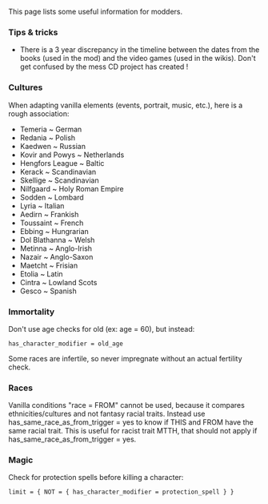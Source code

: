 This page lists some useful information for modders.

### Tips & tricks

- There is a 3 year discrepancy in the timeline between the dates from the books (used in the mod) and the video games (used in the wikis). Don't get confused by the mess CD project has created !

### Cultures

When adapting vanilla elements (events, portrait, music, etc.), here is a rough association:
- Temeria ~ German
- Redania ~ Polish
- Kaedwen ~ Russian
- Kovir and Powys ~ Netherlands
- Hengfors League ~ Baltic
- Kerack ~ Scandinavian
- Skellige ~ Scandinavian
- Nilfgaard ~ Holy Roman Empire
- Sodden ~ Lombard
- Lyria ~ Italian
- Aedirn ~ Frankish
- Toussaint ~ French
- Ebbing ~ Hungrarian
- Dol Blathanna ~ Welsh
- Metinna ~ Anglo-Irish
- Nazair ~ Anglo-Saxon
- Maetcht ~ Frisian
- Etolia ~ Latin
- Cintra ~ Lowland Scots
- Gesco ~ Spanish

### Immortality

Don't use age checks for old (ex: age = 60), but instead:

````
has_character_modifier = old_age
````

Some races are infertile, so never impregnate without an actual fertility check.

### Races

Vanilla conditions "race = FROM" cannot be used, because it compares ethnicities/cultures and not fantasy racial traits.
Instead use has_same_race_as_from_trigger = yes to know if THIS and FROM have the same racial trait.
This is useful for racist trait MTTH, that should not apply if has_same_race_as_from_trigger = yes.

### Magic

Check for protection spells before killing a character: 

````
limit = { NOT = { has_character_modifier = protection_spell } }
````

